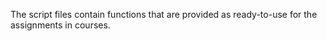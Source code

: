 The script files contain functions that are provided as ready-to-use for the assignments in courses.
